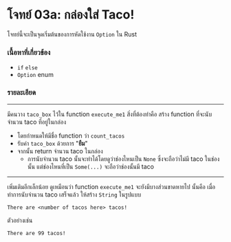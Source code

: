 # โจทย์ 03a: กล่องใส่ Taco!
โจทย์นี้จะเป็นจุดเริ่มต้นของการหัดใช้งาน `Option` ใน Rust

### เนื้อหาที่เกี่ยวข้อง
- `if` `else`
- `Option` enum

### รายละเอียด
---
มีคนวาง `taco_box` ไว้ใน function `execute_me1` สิ่งที่ต้องทำคือ สร้าง function ที่จะนับจำนวน taco ที่อยู่ในกล่อง 
- โดยกำหนดให้มีชื่อ function ว่า `count_tacos`
- รับค่า `taco_box` ด้วยการ "**ยืม**"
- จากนั้น return จำนวน taco ในกล่อง 
    - การนับจำนวน taco นั้นจะทำได้โดยดูว่าช่องไหนเป็น `None` ซึ่งจะถือว่าไม่มี taco ในช่องนั้น แต่ช่องไหนที่เป็น `Some(...)` จะถือว่าช่องนั้นมี taco
---
เพิ่มเติมอีกเล็กน้อย ดูเหมือนว่า function `execute_me1` จะยังมีบางส่วนขาดหายไป นั้นคือ เมื่อทำการนับจำนวน taco เสร็จแล้ว ให้สร้าง `String` ในรูปแบบ
```
There are <number of tacos here> tacos!
```
ตัวอย่างเช่น
```
There are 99 tacos!
```